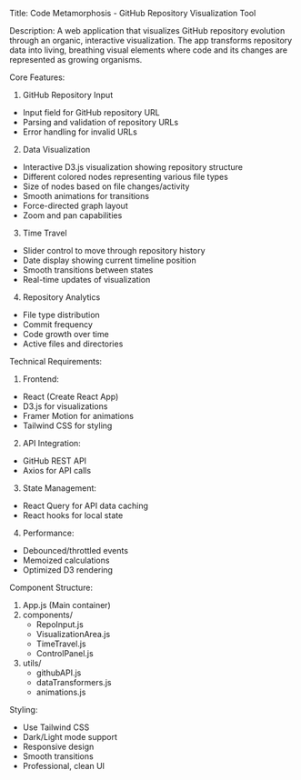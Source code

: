 Title: Code Metamorphosis - GitHub Repository Visualization Tool

Description:
A web application that visualizes GitHub repository evolution through an organic, interactive visualization. The app transforms repository data into living, breathing visual elements where code and its changes are represented as growing organisms.

Core Features:
1. GitHub Repository Input
- Input field for GitHub repository URL
- Parsing and validation of repository URLs
- Error handling for invalid URLs

2. Data Visualization
- Interactive D3.js visualization showing repository structure
- Different colored nodes representing various file types
- Size of nodes based on file changes/activity
- Smooth animations for transitions
- Force-directed graph layout
- Zoom and pan capabilities

3. Time Travel
- Slider control to move through repository history
- Date display showing current timeline position
- Smooth transitions between states
- Real-time updates of visualization

4. Repository Analytics
- File type distribution
- Commit frequency
- Code growth over time
- Active files and directories

Technical Requirements:

1. Frontend:
- React (Create React App)
- D3.js for visualizations
- Framer Motion for animations
- Tailwind CSS for styling

2. API Integration:
- GitHub REST API
- Axios for API calls

3. State Management:
- React Query for API data caching
- React hooks for local state

4. Performance:
- Debounced/throttled events
- Memoized calculations
- Optimized D3 rendering

Component Structure:
1. App.js (Main container)
2. components/
   - RepoInput.js
   - VisualizationArea.js
   - TimeTravel.js
   - ControlPanel.js
3. utils/
   - githubAPI.js
   - dataTransformers.js
   - animations.js

Styling:
- Use Tailwind CSS
- Dark/Light mode support
- Responsive design
- Smooth transitions
- Professional, clean UI
